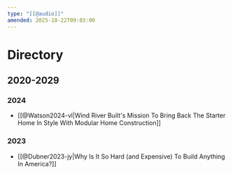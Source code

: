 ```yaml
---
type: "[[@audio]]"
amended: 2025-10-22T09:03:00
---
```


# Directory
## 2020-2029
### 2024
- [[@Watson2024-vl|Wind River Built's Mission To Bring Back The Starter Home In Style With Modular Home Construction]]
### 2023
- [[@Dubner2023-jy|Why Is It So Hard (and Expensive) To Build Anything In America?]]
